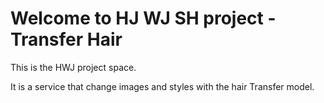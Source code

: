 <div id="top">
<h1>Welcome to HJ WJ SH project - Transfer Hair</h1>
<p></p>
<p>
This is the HWJ project space.
</p>
<p>
It is a service that change images and styles with the hair Transfer model.
</p>
</div>